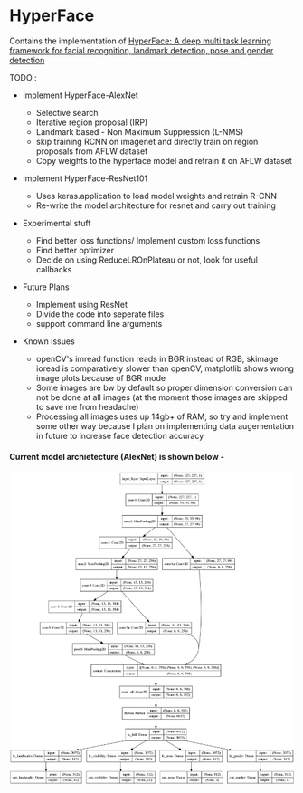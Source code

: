 # HyperFace
Contains the implementation of [HyperFace: A deep multi task learning framework for facial recognition, landmark detection, pose and gender detection](https://arxiv.org/pdf/1603.01249.pdf)

TODO :
- Implement HyperFace-AlexNet
    - Selective search
    - Iterative region proposal (IRP)
    - Landmark based - Non Maximum Suppression (L-NMS)
    - skip training RCNN on imagenet and directly train on region proposals from AFLW dataset
    - Copy weights to the hyperface model and retrain it on AFLW dataset

- Implement HyperFace-ResNet101
    - Uses keras.application to load model weights and retrain R-CNN
    - Re-write the model architecture for resnet and carry out training

- Experimental stuff
    - Find better loss functions/ Implement custom loss functions
    - Find better optimizer
    - Decide on using ReduceLROnPlateau or not, look for useful callbacks

- Future Plans
    - Implement using ResNet
    - Divide the code into seperate files
    - support command line arguments

- Known issues
    - openCV's imread function reads in BGR instead of RGB, skimage ioread is comparatively slower than openCV, matplotlib shows wrong image plots because of BGR mode
    - Some images are bw by default so proper dimension conversion can not be done at all images (at the moment those images are skipped to save me from headache)
    - Processing all images uses up 14gb+ of RAM, so try and implement some other way because I plan on implementing data augementation in future to increase face detection accuracy


#### Current model archietecture (AlexNet) is shown below -
![HyperFace AlexNet](https://github.com/ashishtrivedi16/HyperFace/blob/master/model.png)
